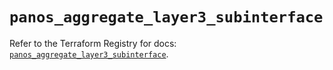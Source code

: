 # `panos_aggregate_layer3_subinterface`

Refer to the Terraform Registry for docs: [`panos_aggregate_layer3_subinterface`](https://registry.terraform.io/providers/paloaltonetworks/panos/2.0.5/docs/resources/aggregate_layer3_subinterface).
